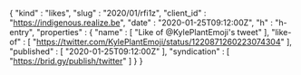 {
  "kind" : "likes",
  "slug" : "2020/01/rfi1z",
  "client_id" : "https://indigenous.realize.be",
  "date" : "2020-01-25T09:12:00Z",
  "h" : "h-entry",
  "properties" : {
    "name" : [ "Like of @KylePlantEmoji's tweet" ],
    "like-of" : [ "https://twitter.com/KylePlantEmoji/status/1220871260223074304" ],
    "published" : [ "2020-01-25T09:12:00Z" ],
    "syndication" : [ "https://brid.gy/publish/twitter" ]
  }
}
